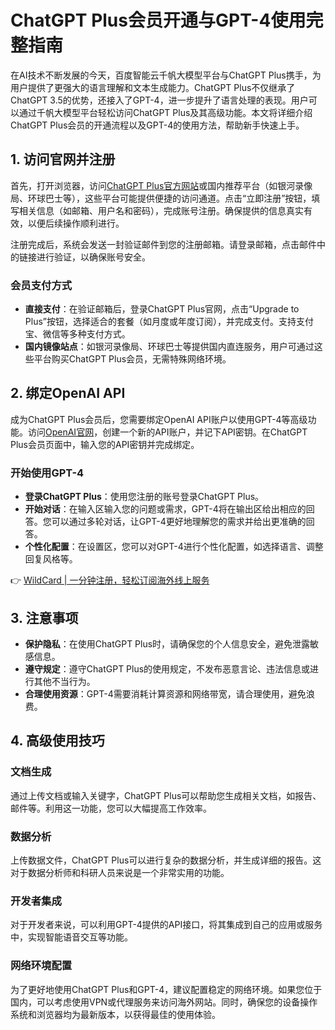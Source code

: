 # ChatGPT Plus会员开通与GPT-4使用完整指南

在AI技术不断发展的今天，百度智能云千帆大模型平台与ChatGPT Plus携手，为用户提供了更强大的语言理解和文本生成能力。ChatGPT Plus不仅继承了ChatGPT 3.5的优势，还接入了GPT-4，进一步提升了语言处理的表现。用户可以通过千帆大模型平台轻松访问ChatGPT Plus及其高级功能。本文将详细介绍ChatGPT Plus会员的开通流程以及GPT-4的使用方法，帮助新手快速上手。

## 1. 访问官网并注册

首先，打开浏览器，访问[ChatGPT Plus官方网站](https://chat.openai.com)或国内推荐平台（如银河录像局、环球巴士等），这些平台可能提供便捷的访问通道。点击“立即注册”按钮，填写相关信息（如邮箱、用户名和密码），完成账号注册。确保提供的信息真实有效，以便后续操作顺利进行。

注册完成后，系统会发送一封验证邮件到您的注册邮箱。请登录邮箱，点击邮件中的链接进行验证，以确保账号安全。

### 会员支付方式

- **直接支付**：在验证邮箱后，登录ChatGPT Plus官网，点击“Upgrade to Plus”按钮，选择适合的套餐（如月度或年度订阅），并完成支付。支持支付宝、微信等多种支付方式。
- **国内镜像站点**：如银河录像局、环球巴士等提供国内直连服务，用户可通过这些平台购买ChatGPT Plus会员，无需特殊网络环境。

## 2. 绑定OpenAI API

成为ChatGPT Plus会员后，您需要绑定OpenAI API账户以使用GPT-4等高级功能。访问[OpenAI官网](https://openai.com/)，创建一个新的API账户，并记下API密钥。在ChatGPT Plus会员页面中，输入您的API密钥并完成绑定。

### 开始使用GPT-4

- **登录ChatGPT Plus**：使用您注册的账号登录ChatGPT Plus。
- **开始对话**：在输入区输入您的问题或需求，GPT-4将在输出区给出相应的回答。您可以通过多轮对话，让GPT-4更好地理解您的需求并给出更准确的回答。
- **个性化配置**：在设置区，您可以对GPT-4进行个性化配置，如选择语言、调整回复风格等。

👉 [WildCard | 一分钟注册，轻松订阅海外线上服务](https://bbtdd.com/WildCard)

## 3. 注意事项

- **保护隐私**：在使用ChatGPT Plus时，请确保您的个人信息安全，避免泄露敏感信息。
- **遵守规定**：遵守ChatGPT Plus的使用规定，不发布恶意言论、违法信息或进行其他不当行为。
- **合理使用资源**：GPT-4需要消耗计算资源和网络带宽，请合理使用，避免浪费。

## 4. 高级使用技巧

### 文档生成

通过上传文档或输入关键字，ChatGPT Plus可以帮助您生成相关文档，如报告、邮件等。利用这一功能，您可以大幅提高工作效率。

### 数据分析

上传数据文件，ChatGPT Plus可以进行复杂的数据分析，并生成详细的报告。这对于数据分析师和科研人员来说是一个非常实用的功能。

### 开发者集成

对于开发者来说，可以利用GPT-4提供的API接口，将其集成到自己的应用或服务中，实现智能语音交互等功能。

### 网络环境配置

为了更好地使用ChatGPT Plus和GPT-4，建议配置稳定的网络环境。如果您位于国内，可以考虑使用VPN或代理服务来访问海外网站。同时，确保您的设备操作系统和浏览器均为最新版本，以获得最佳的使用体验。